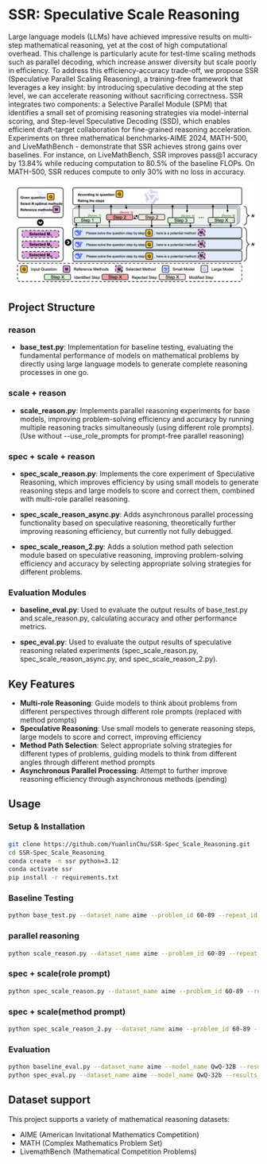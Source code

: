 # SSR: Speculative Scale Reasoning

Large language models (LLMs) have achieved impressive results on multi-step mathematical reasoning, yet at the cost of high computational overhead. This challenge is particularly acute for test-time scaling methods such as parallel decoding, which increase answer diversity but scale poorly in efficiency. To address this efficiency-accuracy trade-off, we propose SSR (Speculative Parallel Scaling Reasoning), a training-free framework that leverages a key insight: by introducing speculative decoding at the step level, we can accelerate reasoning without sacrificing correctness. SSR integrates two components: a Selective Parallel Module (SPM) that identifies a small set of promising reasoning strategies via model-internal scoring, and Step-level Speculative Decoding (SSD), which enables efficient draft-target collaboration for fine-grained reasoning acceleration. Experiments on three mathematical benchmarks-AIME 2024, MATH-500, and LiveMathBench - demonstrate that SSR achieves strong gains over baselines. For instance, on LiveMathBench, SSR improves pass@1 accuracy by 13.84% while reducing computation to 80.5% of the baseline FLOPs. On MATH-500, SSR reduces compute to only 30% with no loss in accuracy.

![SSR Framework](SSR_Framework.png)

## Project Structure

### reason

- **base_test.py**: Implementation for baseline testing, evaluating the fundamental performance of models on mathematical problems by directly using large language models to generate complete reasoning processes in one go.

### scale + reason

- **scale_reason.py**: Implements parallel reasoning experiments for base models, improving problem-solving efficiency and accuracy by running multiple reasoning tracks simultaneously (using different role prompts). (Use without --use_role_prompts for prompt-free parallel reasoning)

### spec + scale + reason

- **spec_scale_reason.py**: Implements the core experiment of Speculative Reasoning, which improves efficiency by using small models to generate reasoning steps and large models to score and correct them, combined with multi-role parallel reasoning.

- **spec_scale_reason_async.py**: Adds asynchronous parallel processing functionality based on speculative reasoning, theoretically further improving reasoning efficiency, but currently not fully debugged.

- **spec_scale_reason_2.py**: Adds a solution method path selection module based on speculative reasoning, improving problem-solving efficiency and accuracy by selecting appropriate solving strategies for different problems.

### Evaluation Modules

- **baseline_eval.py**: Used to evaluate the output results of base_test.py and scale_reason.py, calculating accuracy and other performance metrics.

- **spec_eval.py**: Used to evaluate the output results of speculative reasoning related experiments (spec_scale_reason.py, spec_scale_reason_async.py, and spec_scale_reason_2.py).

## Key Features

- **Multi-role Reasoning**: Guide models to think about problems from different perspectives through different role prompts (replaced with method prompts)
- **Speculative Reasoning**: Use small models to generate reasoning steps, large models to score and correct, improving efficiency
- **Method Path Selection**: Select appropriate solving strategies for different types of problems, guiding models to think from different angles through different method prompts
- **Asynchronous Parallel Processing**: Attempt to further improve reasoning efficiency through asynchronous methods (pending)

## Usage

### Setup & Installation
```bash
git clone https://github.com/YuanlinChu/SSR-Spec_Scale_Reasoning.git
cd SSR-Spec_Scale_Reasoning
conda create -n ssr python=3.12
conda activate ssr
pip install -r requirements.txt
```

### Baseline Testing

```bash
python base_test.py --dataset_name aime --problem_id 60-89 --repeat_id 3 --model_name Qwen/QwQ-32B --output_dir results/baseline_vllm_test
```

### parallel reasoning

```bash
python scale_reason.py --dataset_name aime --problem_id 60-89 --repeat_id 3 --model_name Qwen/QwQ-32B --output_dir results/scale_reason --use_role_prompts
```

### spec + scale(role prompt)

```bash
python spec_scale_reason.py --dataset_name aime --problem_id 60-89 --repeat_id 3 --output_dir results/spec_scale_Inf --score_threshold 7.0 --token_budget 8192 --score_method greedy
```

### spec + scale(method prompt)

```bash
python spec_scale_reason_2.py --dataset_name aime --problem_id 60-89 --repeat_id 3 --output_dir results/spec_scale_m --score_threshold 7.0 --token_budget 8192 --score_method greedy --method_num 3
```

### Evaluation

```bash
python baseline_eval.py --dataset_name aime --model_name QwQ-32B --results_dir results/baseline_vllm_test
python spec_eval.py --dataset_name aime --model_name QwQ-32b --results_dir results/spec_scale_m
```

## Dataset support

This project supports a variety of mathematical reasoning datasets:
- AIME (American Invitational Mathematics Competition)
- MATH (Complex Mathematics Problem Set)
- LivemathBench (Mathematical Competition Problems)